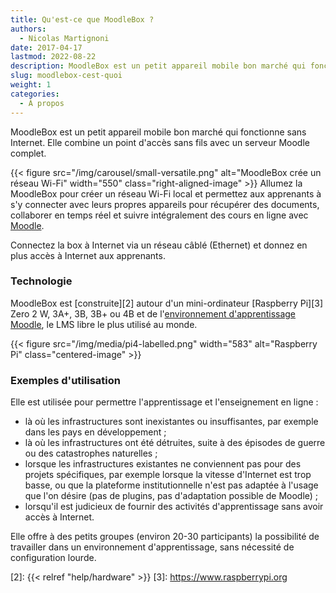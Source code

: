 ```yaml
---
title: Qu'est-ce que MoodleBox ?
authors:
  - Nicolas Martignoni
date: 2017-04-17
lastmod: 2022-08-22
description: MoodleBox est un petit appareil mobile bon marché qui fonctionne sans Internet, et qui combine un point d'accès sans fils avec un serveur Moodle complet.
slug: moodlebox-cest-quoi
weight: 1
categories:
  - À propos
---
```

MoodleBox est un petit appareil mobile bon marché qui fonctionne sans Internet. Elle combine un point d'accès sans fils avec un serveur Moodle complet.

{{< figure src="/img/carousel/small-versatile.png" alt="MoodleBox crée un réseau Wi-Fi" width="550" class="right-aligned-image" >}} Allumez la MoodleBox pour créer un réseau Wi-Fi local et permettez aux apprenants à s'y connecter avec leurs propres appareils pour récupérer des documents, collaborer en temps réel et suivre intégralement des cours en ligne avec [Moodle][1].

Connectez la box à Internet via un réseau câblé (Ethernet) et donnez en plus accès à Internet aux apprenants.

### Technologie

MoodleBox est [construite][2] autour d'un mini-ordinateur [Raspberry Pi][3] Zero 2 W, 3A+, 3B, 3B+ ou 4B et de l'[environnement d'apprentissage Moodle][1], le LMS libre le plus utilisé au monde.

{{< figure src="/img/media/pi4-labelled.png" width="583" alt="Raspberry Pi" class="centered-image" >}}

### Exemples d'utilisation

Elle est utilisée pour permettre l'apprentissage et l'enseignement en ligne :

  - là où les infrastructures sont inexistantes ou insuffisantes, par exemple dans les pays en développement ;
  - là où les infrastructures ont été détruites, suite à des épisodes de guerre ou des catastrophes naturelles ;
  - lorsque les infrastructures existantes ne conviennent pas pour des projets spécifiques, par exemple lorsque la vitesse d'Internet est trop basse, ou que la plateforme institutionnelle n'est pas adaptée à l'usage que l'on désire (pas de plugins, pas d'adaptation possible de Moodle) ;
  - lorsqu'il est judicieux de fournir des activités d'apprentissage sans avoir accès à Internet.

Elle offre à des petits groupes (environ 20-30 participants) la possibilité de travailler dans un environnement d'apprentissage, sans nécessité de configuration lourde.

 [1]: https://moodle.org/
 [2]: {{< relref "help/hardware" >}}
 [3]: https://www.raspberrypi.org
